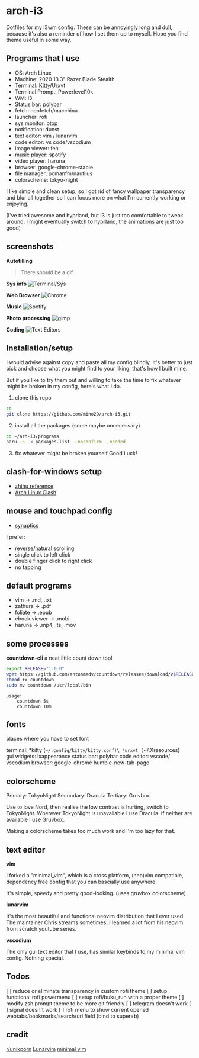 # arch-i3

Dotfiles for my i3wm config.
These can be annoyingly long and dull, because it's also a reminder of how I
set them up to myself.
Hope you find theme useful in some way.

## Programs that I use

- OS: Arch Linux
- Machine: 2020 13.3" Razer Blade Stealth
- Terminal: Kitty/Urxvt
- Terminal Prompt: Powerlevel10k
- WM: i3
- Status bar: polybar
- fetch: neofetch/macchina
- launcher: rofi
- sys monitor: btop
- notification: dunst
- text editor: vim / lunarvim
- code editor: vs code/vscodium
- image viewer: feh
- music player: spotify
- video player: haruna
- browser: google-chrome-stable
- file manager: pcmanfm/nautilus
- colorscheme: tokyo-night

I like simple and clean setup, so I got rid of fancy wallpaper transparency
and blur all together so I can focus more on what I'm currently working or
enjoying.

(I've tried awesome and hyprland, but i3 is just too comfortable to tweak
around, I might eventually switch to hyprland, the animations are just too good)

## screenshots


**Autotilling**
> There should be a gif

**Sys info**
![Terminal/Sys](./Images/screenshots/terminal.png)

**Web Browser**
![Chrome](./Images/screenshots/browser.png)

**Music**
![Spotify](./Images/screenshots/music.png)

**Photo processing**
![gimp](./Images/screenshots/gimp.png)

**Coding**
![Text Editors](./Images/screenshots/code.png)

## Installation/setup

I would advise against copy and paste all my config blindly. It's better to
just pick and choose what you might find to your liking, that's how I built
mine.

But if you like to try them out and willing to take the time to fix whatever might
be broken in my config, here's what I do.

1. clone this repo
```bash
cd
git clone https://github.com/mino29/arch-i3.git
```

2. install all the packages (some maybe unnecessary)
```bash
cd ~/arh-i3/programs
paru -S -< packages.list --noconfirm --needed
```

3. fix whatever might be broken yourself
Good Luck!

## clash-for-windows setup

- [zhihu reference](https://zhuanlan.zhihu.com/p/396272999)
- [Arch Linux Clash](https://blog.linioi.com/posts/clash-on-arch/)

## mouse and touchpad config

- [synaptics](https://wiki.archlinux.org/title/Touchpad_Synaptics)

I prefer:
- reverse/natural scrolling
- single click to left click
- double finger click to right click
- no tapping

## default programs

- vim -> .md, .txt
- zathura -> .pdf
- foliate -> .epub
- ebook viewer -> .mobi
- haruna -> .mp4, .ts, .mov

## some processes

**countdown-cli**
a neat little count down tool

```bash
export RELEASE="1.0.0"
wget https://github.com/antonmedv/countdown/releases/download/v$RELEASE/countdown_linux_amd64 -O countdown
chmod +x countdown
sudo mv countdown /usr/local/bin
```

```
usage:
    countdown 5s
    countdown 10m
```

## fonts

places where you have to set font

terminal:
    *kitty (`~/.config/kitty/kitty.conf)\
    *urxvt (`~/.Xresources)\
gui widgets: lxappearance
status bar: polybar
code editor: vscode/ vscodium
browser: google-chrome humble-new-tab-page

## colorscheme

Primary: TokyoNight
Secondary: Dracula
Tertiary: Gruvbox

Use to love Nord, then realise the low contrast is hurting, switch to
TokyoNight. Wherever TokyoNight is unavailable I use Dracula. If neither are
available I use Gruvbox.

Making a colorscheme takes too much work and I'm too lazy for that.

## text editor

**vim**

I forked a "minimal_vim", which is a cross platform, (neo)vim compatible,
dependency free config that you can bascially use anywhere.

It's simple, speedy and pretty good-looking. (uses gruvbox colorscheme)

**lunarvim**

It's the most beautiful and functional neovim distribution that I ever used.
The maintainer Chris streams sometimes, I learned a lot from his neovim from
scratch youtube series.

**vscodium**

The only gui text editor that I use, has similar keybinds to my minimal vim config.
Nothing special.

## Todos

[ ] reduce or eliminate transparency in custom rofi theme
[ ] setup functional rofi powermenu
[ ] setup rofi/buku_run with a proper theme
[ ] modify zsh prompt theme to be more git friendly
[ ] telegram doesn't work
[ ] signal doesn't work
[ ] rofi menu to show current opened webtabs/bookmarks/search/url field (bind
to super+b)

## credit
[r/unixporn]()
[Lunarvim]()
[minimal vim]()
